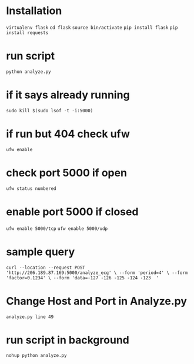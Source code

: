 # Installation
`virtualenv flask`
`cd flask`
`source bin/activate`
`pip install flask`
`pip install requests`

# run script
`python analyze.py`

# if it says already running
`sudo kill $(sudo lsof -t -i:5000)`

# if run but 404 check ufw
`ufw enable`

# check port 5000 if open
`ufw status numbered`

# enable port 5000 if closed
`ufw enable 5000/tcp`
`ufw enable 5000/udp`


# sample query
`curl --location --request POST 'http://206.189.87.169:5000/analyze_ecg' \
--form 'period=4' \
--form 'factor=0.1234' \
--form 'data=-127 -126 -125 -124 -123  '`


# Change Host and Port in Analyze.py
`analyze.py line 49`

# run script in background
`nohup python analyze.py`
